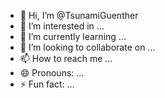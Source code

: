 - 👋 Hi, I’m @TsunamiGuenther
- 👀 I’m interested in ...
- 🌱 I’m currently learning ...
- 💞️ I’m looking to collaborate on ...
- 📫 How to reach me ...
- 😄 Pronouns: ...
- ⚡ Fun fact: ...

<!---
TsunamiGuenther/TsunamiGuenther is a ✨ special ✨ repository because its `README.md` (this file) appears on your GitHub profile.
You can click the Preview link to take a look at your changes.
--->
